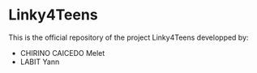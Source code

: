 # Linky4Teens
This is the official repository of the project Linky4Teens developped by:

- CHIRINO CAICEDO Melet
- LABIT Yann

